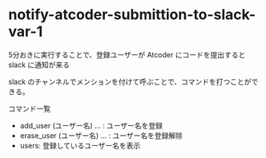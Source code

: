 # notify-atcoder-submittion-to-slack-var-1
5分おきに実行することで、登録ユーザーが Atcoder にコードを提出すると slack に通知が来る

slack のチャンネルでメンションを付けて呼ぶことで、コマンドを打つことができる。


コマンド一覧
- add_user (ユーザー名) ... : ユーザー名を登録
- erase_user (ユーザー名) ... : ユーザー名を登録解除
- users: 登録しているユーザー名を表示

